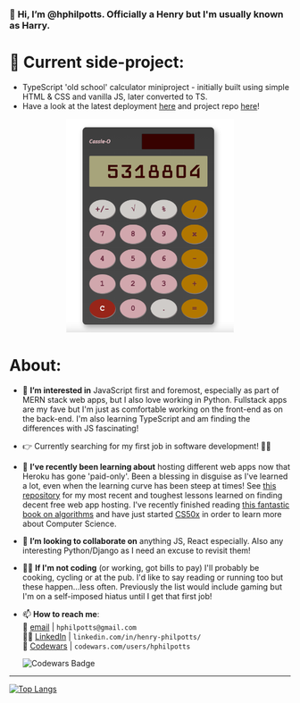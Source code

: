 ### 👋 **Hi, I’m @hphilpotts**. Officially a Henry but I'm usually known as Harry.   

# 👷‍ Current side-project:    
- TypeScript 'old school' calculator miniproject - initially built using simple HTML & CSS and vanilla JS, later converted to TS.      
- Have a look at the latest deployment [here](https://hphilpotts.github.io/miniproject-static-calculator/) and project repo [here](https://github.com/hphilpotts/miniproject-static-calculator)!      
<p align="center">
   <img src="https://github.com/hphilpotts/miniproject-static-calculator/blob/main/img/screengrab.png?raw=true" width="300"/>    
</p>

# About:
- 👀 **I’m interested in** JavaScript first and foremost, especially as part of MERN stack web apps, but I also love working in Python. Fullstack apps are my fave but I'm just as comfortable working on the front-end as on the back-end. I'm also learning TypeScript and am finding the differences with JS fascinating!         
- 👉 Currently searching for my first job in software development! 🕵️‍♂️             
- 🌱 **I’ve recently been learning about** hosting different web apps now that Heroku has gone 'paid-only'. Been a blessing in disguise as I've learned a lot, even when the learning curve has been steep at times! See [this repository](https://github.com/hphilpotts/Pokegotchi-Frontend-Project-4-General-Assembly-SEI-66-rehost) for my most recent and toughest lessons learned on finding decent free web app hosting. I've recently finished reading [this fantastic book on algorithms](https://www.manning.com/books/grokking-algorithms) and have just started [CS50x](https://cs50.harvard.edu/x/2023/) in order to learn more about Computer Science.                     
- 💞️ **I’m looking to collaborate on** anything JS, React especially. Also any interesting Python/Django as I need an excuse to revisit them!    
- 👨‍💻 **If I'm not coding** (or working, got bills to pay) I'll probably be cooking, cycling or at the pub. I'd like to say reading or running too but these happen...less often. Previously the list would include gaming but I'm on a self-imposed hiatus until I get that first job!   
- 📫 **How to reach me**:       
   📩 [email](mailto:hphilpotts@gmail.com) | `hphilpotts@gmail.com`   
   👨‍💼 [LinkedIn](https://www.linkedin.com/in/henry-philpotts/) | `linkedin.com/in/henry-philpotts/`    
   🥷 [Codewars](https://www.codewars.com/users/hphilpotts) | `codewars.com/users/hphilpotts`    
         
   ![Codewars Badge](https://www.codewars.com/users/hphilpotts/badges/large)     
   
<!--    🚲 [Strava](https://www.strava.com/athletes/53132661) | `strava.com/athletes/53132661`       -->
   
---      

[![Top Langs](https://github-readme-stats.vercel.app/api/top-langs/?username=hphilpotts)](https://github.com/hphilpotts/github-readme-stats)

<!---
hphilpotts/hphilpotts is a ✨ special ✨ repository because its `README.md` (this file) appears on your GitHub profile.
You can click the Preview link to take a look at your changes.
--->

